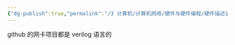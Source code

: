 ```yaml
---
{"dg-publish":true,"permalink":"/3 计算机/计算机网络/硬件与硬件编程/硬件描述语言/","title":"硬件描述语言"}
---
```



github 的网卡项目都是 verilog 语言的